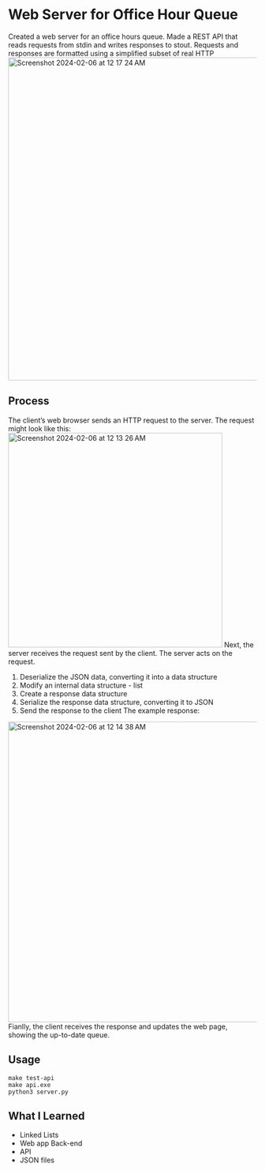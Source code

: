 # Web Server for Office Hour Queue
Created a web server for an office hours queue.
Made a REST API that reads requests from stdin and writes responses to stout. 
Requests and responses are formatted using a simplified subset of real HTTP
<img width="653" alt="Screenshot 2024-02-06 at 12 17 24 AM" src="https://github.com/kazuhidelee/web-server/assets/122251831/727e7e29-f1c6-4624-b542-46ffdf2df397">

## Process
The client’s web browser sends an HTTP request to the server. The request might look like this:
<img width="434" alt="Screenshot 2024-02-06 at 12 13 26 AM" src="https://github.com/kazuhidelee/web-server/assets/122251831/fc553007-4b77-4799-b7e9-e9b3753c5b7d">
Next, the server receives the request sent by the client. The server acts on the request.
1. Deserialize the JSON data, converting it into a data structure
2. Modify an internal data structure - list
3. Create a response data structure
4. Serialize the response data structure, converting it to JSON
5. Send the response to the client
The example response:
<img width="608" alt="Screenshot 2024-02-06 at 12 14 38 AM" src="https://github.com/kazuhidelee/web-server/assets/122251831/2a2feb62-9312-4783-a17a-4d5190e8b728">
Fianlly, the client receives the response and updates the web page, showing the up-to-date queue.

## Usage
```make test-api ```
<br>
``` make api.exe ```
<br>
``` python3 server.py ```

## What I Learned
- Linked Lists
- Web app Back-end
- API
- JSON files
